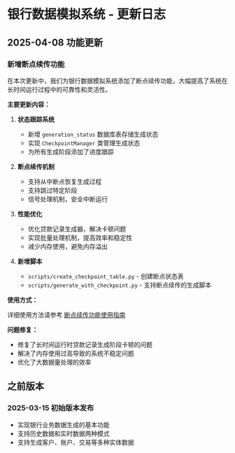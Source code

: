 # 银行数据模拟系统 - 更新日志

## 2025-04-08 功能更新

### 新增断点续传功能

在本次更新中，我们为银行数据模拟系统添加了断点续传功能，大幅提高了系统在长时间运行过程中的可靠性和灵活性。

**主要更新内容：**

1. **状态跟踪系统**
   - 新增 `generation_status` 数据库表存储生成状态
   - 实现 `CheckpointManager` 类管理生成状态
   - 为所有生成阶段添加了进度跟踪

2. **断点续传机制**
   - 支持从中断点恢复生成过程
   - 支持跳过特定阶段
   - 信号处理机制，安全中断运行

3. **性能优化**
   - 优化贷款记录生成器，解决卡顿问题
   - 实现批量处理机制，提高效率和稳定性
   - 减少内存使用，避免内存溢出

4. **新增脚本**
   - `scripts/create_checkpoint_table.py` - 创建断点状态表
   - `scripts/generate_with_checkpoint.py` - 支持断点续传的生成脚本

**使用方式：**

详细使用方法请参考 [断点续传功能使用指南](断点续传功能使用指南.md)

**问题修复：**

- 修复了长时间运行时贷款记录生成阶段卡顿的问题
- 解决了内存使用过高导致的系统不稳定问题
- 优化了大数据量处理的效率

## 之前版本

### 2025-03-15 初始版本发布

- 实现银行业务数据生成的基本功能
- 支持历史数据和实时数据两种模式
- 支持生成客户、账户、交易等多种实体数据
